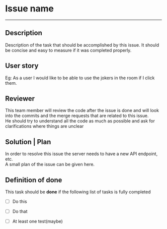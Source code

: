 # Issue name
<hr>

## Description
Description of the task that should be accomplished by this issue.
It should be concise and easy to measure if it was completed properly.

## User story
Eg: As a user I would like to be able to use the jokers in the room if I click them.

## Reviewer
This team member will review the code after the issue is done and will look into the commits and the merge
requests that are related to this issue. \
He should try to understand all the code as much as possible
and ask for clarifications where things are unclear

## Solution | Plan
In order to resolve this issue the server needs to have a new API endpoint, etc. \
A small plan of the issue can be given here.


## Definition of done
This task should be **done** if the following list of tasks is fully completed
- [ ] Do this
- [ ] Do that 
- [ ] At least one test(maybe)

